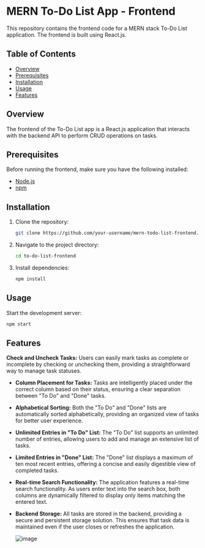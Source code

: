 # MERN To-Do List App - Frontend

This repository contains the frontend code for a MERN stack To-Do List application. The frontend is built using React.js.

## Table of Contents

- [Overview](#overview)
- [Prerequisites](#prerequisites)
- [Installation](#installation)
- [Usage](#usage)
- [Features](#features)

## Overview

The frontend of the To-Do List app is a React.js application that interacts with the backend API to perform CRUD operations on tasks.

## Prerequisites

Before running the frontend, make sure you have the following installed:

- [Node.js](https://nodejs.org/)
- [npm](https://www.npmjs.com/)

## Installation

1. Clone the repository:

   ```bash
   git clone https://github.com/your-username/mern-todo-list-frontend.git
2. Navigate to the project directory:
   ```bash
   cd to-do-list-frontend
3. Install dependencies:
   ```bash
   npm install

## Usage

Start the development server:
``` bash
npm start
```

## Features

**Check and Uncheck Tasks:**
  Users can easily mark tasks as complete or incomplete by checking or unchecking them, providing a straightforward way to manage task statuses.

- **Column Placement for Tasks:**
  Tasks are intelligently placed under the correct column based on their status, ensuring a clear separation between "To Do" and "Done" tasks.

- **Alphabetical Sorting:**
  Both the "To Do" and "Done" lists are automatically sorted alphabetically, providing an organized view of tasks for better user experience.

- **Unlimited Entries in "To Do" List:**
  The "To Do" list supports an unlimited number of entries, allowing users to add and manage an extensive list of tasks.

- **Limited Entries in "Done" List:**
  The "Done" list displays a maximum of ten most recent entries, offering a concise and easily digestible view of completed tasks.

- **Real-time Search Functionality:**
  The application features a real-time search functionality. As users enter text into the search box, both columns are dynamically filtered to display only items matching the entered text.

- **Backend Storage:**
  All tasks are stored in the backend, providing a secure and persistent storage solution. This ensures that task data is maintained even if the user closes or refreshes the application.

  ![image](https://github.com/lukezhq10/To-Do-List-Frontend/assets/74943089/7be8d76c-c090-49e6-8bcb-10fa92d9760e)


